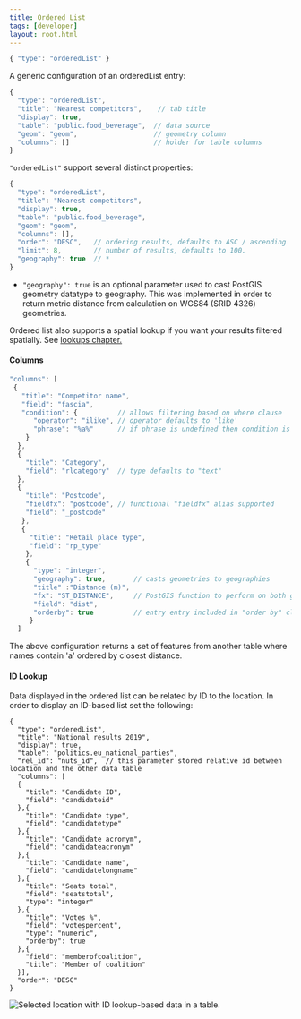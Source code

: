 ```yaml
---
title: Ordered List
tags: [developer]
layout: root.html
---
```


```javascript
{ "type": "orderedList" }
```

A generic configuration of an orderedList entry:

```javascript
{
  "type": "orderedList",
  "title": "Nearest competitors",    // tab title
  "display": true,
  "table": "public.food_beverage",  // data source
  "geom": "geom",                   // geometry column
  "columns": []                     // holder for table columns
}
```

`"orderedList"` support several distinct properties:

```javascript
{
  "type": "orderedList",
  "title": "Nearest competitors",
  "display": true,
  "table": "public.food_beverage",
  "geom": "geom",
  "columns": [],
  "order": "DESC",   // ordering results, defaults to ASC / ascending
  "limit": 8,        // number of results, defaults to 100.
  "geography": true  // *
}
```

* `"geography": true` is an optional parameter used to cast PostGIS geometry datatype to geography. This was implemented in order to return metric distance from calculation on WGS84 \(SRID 4326\) geometries.

Ordered list also supports a spatial lookup if you want your results filtered spatially. See [lookups chapter.](./lookups.md)

#### Columns

```javascript
"columns": [
 {
   "title": "Competitor name",
   "field": "fascia",
   "condition": {          // allows filtering based on where clause
      "operator": "ilike", // operator defaults to 'like'
      "phrase": "%a%"      // if phrase is undefined then condition is left out 
    }
  },
  {
    "title": "Category",
    "field": "rlcategory"  // type defaults to "text"
  },
  {
    "title": "Postcode",
    "fieldfx": "postcode", // functional "fieldfx" alias supported 
    "field": "_postcode"
   },
   {
     "title": "Retail place type",
     "field": "rp_type"
    },
    {
      "type": "integer",
      "geography": true,       // casts geometries to geographies
      "title" :"Distance (m)",
      "fx": "ST_DISTANCE",     // PostGIS function to perform on both geometries
      "field": "dist",
      "orderby": true          // entry entry included in "order by" clause
     }
  ]
```

The above configuration returns a set of features from another table where names contain 'a' ordered by closest distance.


#### ID Lookup

Data displayed in the ordered list can be related by ID to the location. In order to display an ID-based list set the following:

```text
{
  "type": "orderedList",
  "title": "National results 2019",
  "display": true,
  "table": "politics.eu_national_parties",
  "rel_id": "nuts_id",  // this parameter stored relative id between location and the other data table
  "columns": [
  {
    "title": "Candidate ID",
    "field": "candidateid"
  },{
    "title": "Candidate type",
    "field": "candidatetype"
  },{
    "title": "Candidate acronym",
    "field": "candidateacronym"
  },{
    "title": "Candidate name",
    "field": "candidatelongname"
  },{
    "title": "Seats total",
    "field": "seatstotal",
    "type": "integer"
  },{
    "title": "Votes %",
    "field": "votespercent",
    "type": "numeric",
    "orderby": true
  },{
    "field": "memberofcoalition",
    "title": "Member of coalition"
  }],
  "order": "DESC"
}
```

![Selected location with ID lookup-based data in a table.](../../../assets/img/ordered_list_id_lookup.png) 
